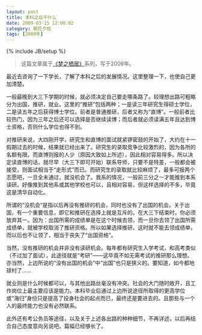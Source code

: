 ```yaml
---
layout: post
title: 本科之后干什么
date: 2009-03-15 12:00:02
category: 朝花夕拾
tags: [2009年]
---
```

{% include JB/setup %}

> 这篇文章属于[《梦之栖居》](/posts/where-the-dreams-reside/)系列，写于2009年。
	
<!--more-->

最近去咨询了一下学长，了解了本科之后的发展情况。这里整理一下，也使自己更加清楚。

一般最晚到大三下学期的时候，就必须决定自己要走哪条路了。较理想出路可粗略分为出国，推研，就业。这里的“推研”包括两种；一是读三年研究生得硕士学位，二是读五年之后获得博士学位。前者是普通推研，后者又称为“直博”。一般前者比较热门，因为三年之后还可以选择是否继续读博；而后者就必须读满五年且达到博士资格，否则什么学位也得不到。

对推研来说，大四刚开学，研究生和直博的面试就紧锣密鼓的开始了，大约在十一假期过去的时候，结果就已经出来了。研究生的录取竞争比较激烈的，因为各所的名额有限。而直博则报的人少（原因大致如上所述），因此相对容易得多。所以决定读直博的话，就尽早（大三下即可开始）联系导师，只要不是特差，一般都会被接受，则面试相当于“走形式”而已。而研究生的录取就比较麻烦了，最多可报两个志愿吧，一旦全未通过，就没机会了。我系的情况，一般前三分之一才能推到本系读研。好像推到其他系或其他学校也可以，且相对容易，但这样选择的不多，毕竟这是清华自动化。

所谓的“没机会”是指以后再没有推研的机会，同时也没有了出国的机会。关于出国，有一个重要信息，即它和推研在选择上就是互斥的。在大三下结束时，你必须放弃其一。因为：出国所需的成绩单是在这个时候去领，而一旦你去领了出国所需成绩单，就被学校取消了推研资格。所以如果选择推研，这时就不能去领成绩单，而以后也不让领了，相当于丧失了“出国资格”。

当然，没有推研的机会并非没有读研机会。每年都有研究生入学考试，和高考类似（不过加了面试），此途径就是“考研”——这毕竟不如无需考试的推研那么理想。亦当然，上边所说的“没有出国的机会”中“出国”也只是狭义的。要知道，如今都地球村了……

就业则是什么时候都可以，与其他出路丝毫没有冲突。社会的大门随时敞开，且工作岗位上最主要应该是能力。本科毕业后通过上边所说途径所取得的更高学位或“海归”身份只是提高了投身社会的起点而已，最终还是要进去的。且那些与一个人的最终能力也没有必然联系。

此外还有考公务员等途径，以及关于上述各出路的种种细节，不再详述，以后再结合自己态度意向另说吧。篇幅已经够长了。